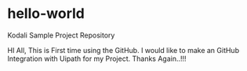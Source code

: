 # hello-world
Kodali Sample Project Repository

HI All,
This is First time using the GitHub. I would like to make an GitHub Integration with Uipath for my Project.
Thanks Again..!!!
